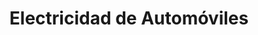 ---
title: "Electricidad de Automóviles"
url: /madrid/electricidad-de-automoviles/
shop: Autowerkstatt
---